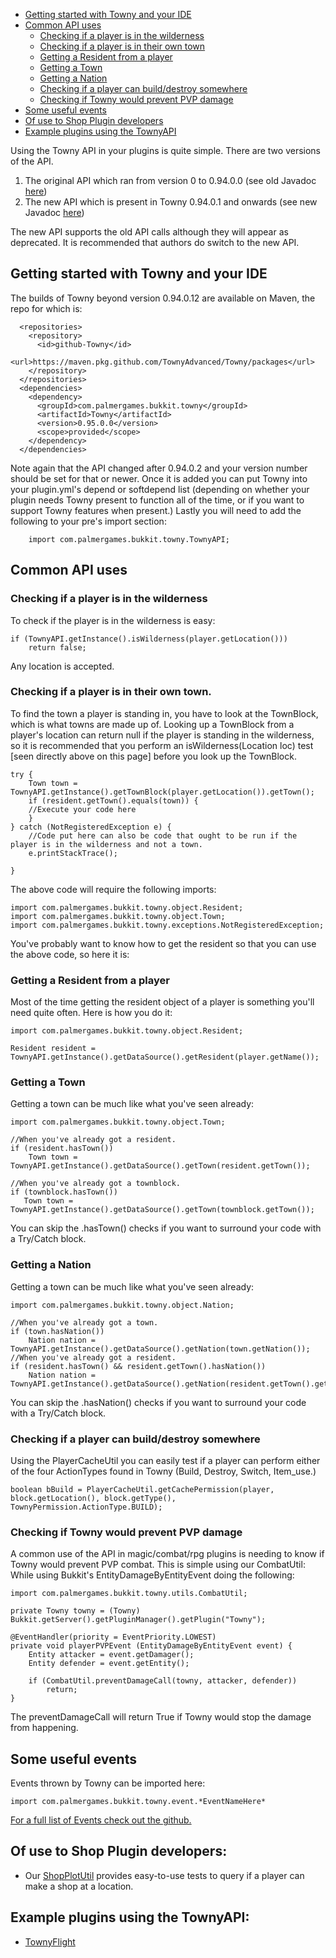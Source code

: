  * [Getting started with Towny and your IDE](#getting-started-with-towny-and-your-ide)
 * [Common API uses](#common-api-uses)
    * [Checking if a player is in the wilderness](#checking-if-a-player-is-in-the-wilderness) 
    * [Checking if a player is in their own town](#checking-if-a-player-is-in-their-own-town) 
    * [Getting a Resident from a player](#getting-a-resident-from-a-player) 
    * [Getting a Town](#getting-a-town) 
    * [Getting a Nation](#getting-a-nation)
    * [Checking if a player can build/destroy somewhere](#checking-if-a-player-can-builddestroy-somewhere)
    * [Checking if Towny would prevent PVP damage](#checking-if-towny-would-prevent-pvp-damage)
 * [Some useful events](#some-useful-events)
 * [Of use to Shop Plugin developers](#of-use-to-shop-plugin-developers)
 * [Example plugins using the TownyAPI](#example-plugins-using-the-townyapi)

Using the Towny API in your plugins is quite simple. There are two versions of the API.

1.  The original API which ran from version 0 to 0.94.0.0 (see old Javadoc [here](http://palmergames.com/javadoc/towny-bukkit/))
2.  The new API which is present in Towny 0.94.0.1 and onwards (see new Javadoc [here](https://townyadvanced.github.io/Towny/))

The new API supports the old API calls although they will appear as deprecated. It is recommended that authors do switch to the new API.

## Getting started with Towny and your IDE

The builds of Towny beyond version 0.94.0.12 are available on Maven, the repo for which is: 

```
  <repositories>
    <repository>
      <id>github-Towny</id>
      <url>https://maven.pkg.github.com/TownyAdvanced/Towny/packages</url>
    </repository>   
  </repositories>
  <dependencies>                    
    <dependency>
      <groupId>com.palmergames.bukkit.towny</groupId>
      <artifactId>Towny</artifactId>
      <version>0.95.0.0</version>
      <scope>provided</scope>
    </dependency>
  </dependencies>  
```

Note again that the API changed after 0.94.0.2 and your version number should be set for that or newer. Once it is added you can put Towny into your plugin.yml's depend or softdepend list (depending on whether your plugin needs Towny present to function all of the time, or if you want to support Towny features when present.) Lastly you will need to add the following to your pre's import section:
```
    import com.palmergames.bukkit.towny.TownyAPI;
```
## Common API uses

### Checking if a player is in the wilderness

To check if the player is in the wilderness is easy:

    if (TownyAPI.getInstance().isWilderness(player.getLocation()))
        return false;

Any location is accepted.

### Checking if a player is in their own town.

To find the town a player is standing in, you have to look at the TownBlock, which is what towns are made up of. Looking up a TownBlock from a player's location can return null if the player is standing in the wilderness, so it is recommended that you perform an isWilderness(Location loc) test [seen directly above on this page] before you look up the TownBlock.

    try {
        Town town = TownyAPI.getInstance().getTownBlock(player.getLocation()).getTown();
        if (resident.getTown().equals(town)) {
        //Execute your code here
        }
    } catch (NotRegisteredException e) {
        //Code put here can also be code that ought to be run if the player is in the wilderness and not a town.
        e.printStackTrace();

    }

The above code will require the following imports:

    import com.palmergames.bukkit.towny.object.Resident;
    import com.palmergames.bukkit.towny.object.Town;
    import com.palmergames.bukkit.towny.exceptions.NotRegisteredException;

You've probably want to know how to get the resident so that you can use the above code, so here it is:

### Getting a Resident from a player

Most of the time getting the resident object of a player is something you'll need quite often. Here is how you do it:

    import com.palmergames.bukkit.towny.object.Resident;

    Resident resident = TownyAPI.getInstance().getDataSource().getResident(player.getName());

### Getting a Town

Getting a town can be much like what you've seen already:

    import com.palmergames.bukkit.towny.object.Town;

    //When you've already got a resident.
    if (resident.hasTown())
        Town town = TownyAPI.getInstance().getDataSource().getTown(resident.getTown()); 

    //When you've already got a townblock.
    if (townblock.hasTown())
       Town town = TownyAPI.getInstance().getDataSource().getTown(townblock.getTown());

You can skip the .hasTown() checks if you want to surround your code with a Try/Catch block.

### Getting a Nation

Getting a town can be much like what you've seen already:

    import com.palmergames.bukkit.towny.object.Nation;

    //When you've already got a town.
    if (town.hasNation())
        Nation nation = TownyAPI.getInstance().getDataSource().getNation(town.getNation()); 
    //When you've already got a resident.
    if (resident.hasTown() && resident.getTown().hasNation())
        Nation nation = TownyAPI.getInstance().getDataSource().getNation(resident.getTown().getNation());

You can skip the .hasNation() checks if you want to surround your code with a Try/Catch block.

### Checking if a player can build/destroy somewhere

Using the PlayerCacheUtil you can easily test if a player can perform either of the four ActionTypes found in Towny (Build, Destroy, Switch, Item_use.)

    boolean bBuild = PlayerCacheUtil.getCachePermission(player, block.getLocation(), block.getType(), TownyPermission.ActionType.BUILD);

### Checking if Towny would prevent PVP damage

A common use of the API in magic/combat/rpg plugins is needing to know if Towny would prevent PVP combat. This is simple using our CombatUtil: While using Bukkit's EntityDamageByEntityEvent doing the following:

    import com.palmergames.bukkit.towny.utils.CombatUtil;

    private Towny towny = (Towny) Bukkit.getServer().getPluginManager().getPlugin("Towny");

    @EventHandler(priority = EventPriority.LOWEST)
    private void playerPVPEvent (EntityDamageByEntityEvent event) { 
        Entity attacker = event.getDamager();
        Entity defender = event.getEntity();
        
        if (CombatUtil.preventDamageCall(towny, attacker, defender))
            return;
    }

The preventDamageCall will return True if Towny would stop the damage from happening.

## Some useful events

Events thrown by Towny can be imported here: 

    import com.palmergames.bukkit.towny.event.*EventNameHere*

[For a full list of Events check out the github.](https://github.com/TownyAdvanced/Towny/tree/master/src/com/palmergames/bukkit/towny/event)

## Of use to Shop Plugin developers:

-   Our [ShopPlotUtil](https://github.com/TownyAdvanced/Towny/blob/master/src/com/palmergames/bukkit/towny/utils/ShopPlotUtil.java) provides easy-to-use tests to query if a player can make a shop at a location.

## Example plugins using the TownyAPI:

-   [TownyFlight](https://github.com/TownyAdvanced/TownyFlight)

